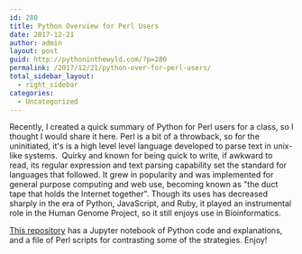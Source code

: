 ```yaml
---
id: 280
title: Python Overview for Perl Users
date: 2017-12-21
author: admin
layout: post
guid: http://pythoninthewyld.com/?p=280
permalink: /2017/12/21/python-over-for-perl-users/
total_sidebar_layout:
  - right_sidebar
categories:
  - Uncategorized
---
```

Recently, I created a quick summary of Python for Perl users for a class, so I thought I would share it here. Perl is a bit of a throwback, so for the uninitiated, it's is a high level level language developed to parse text in unix-like systems.  Quirky and known for being quick to write, if awkward to read, its regular expression and text parsing capability set the standard for languages that followed. It grew in popularity and was implemented for general purpose computing and web use, becoming known as "the duct tape that holds the Internet together". Though its uses has decreased sharply in the era of Python, JavaScript, and Ruby, it played an instrumental role in the Human Genome Project, so it still enjoys use in Bioinformatics.

[This repository](https://github.com/sweeney-th/PerlToPyCrashCourse) has a Jupyter notebook of Python code and explanations, and a file of Perl scripts for contrasting some of the strategies. Enjoy!